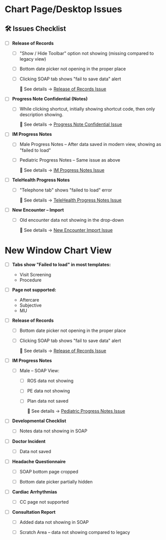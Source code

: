 # Chart Page/Desktop Issues

## 🛠️ Issues Checklist

* [ ] **Release of Records**

   * [ ] "Show / Hide Toolbar" option not showing (missing compared to legacy view)

   * [ ] Bottom date picker not opening in the proper place
      
   * [ ] Clicking SOAP tab shows "fail to save data" alert

        🔗 See details → [Release of Records Issue](Day57-README.md#release-of-records-issue)



* [ ] **Progress Note Confidential (Notes)**
  
  * [ ] While clicking shortcut, initially showing shortcut code, then only description showing.
  
    🔗 See details → [Progress Note Confidential Issue](Day57-README.md#issue-1-progress-note-confidential--notes--while-click-shortcut-initially-showing-shortcut-code-then-only-description-showing)



* [ ] **IM Progress Notes**

   * [ ] Male Progress Notes – After data saved in modern view, showing as "failed to load"
         
   * [ ] Pediatric Progress Notes – Same issue as above
         
       🔗 See details → [IM Progress Notes Issue](Day57-README.md#im-progress-notes-issue)



* [ ] **TeleHealth Progress Notes**
  
  * [ ] "Telephone tab" shows "failed to load" error
  
    🔗 See details → [TeleHealth Progress Notes Issue](Day57-README.md#telehealth-progress-notes-issue)



* [ ] **New Encounter – Import**
  
  * [ ] Old encounter data not showing in the drop-down
  
    🔗 See details → [New Encounter Import Issue](Day57-README.md#issue-2-for-new-encounter--import--old-encounter-data-not-showing-in-drop-down)


# New Window Chart View
  
 * [ ] **Tabs show "Failed to load" in most templates:**
  
    * Visit Screening
    * Procedure


 * [ ] **Page not supported:**
  
    * Aftercare
    * Subjective
    * MU
      
* [ ] **Release of Records**

   * [ ] Bottom date picker not opening in the proper place
      
   * [ ] Clicking SOAP tab shows "fail to save data" alert

        🔗 See details → [Release of Records Issue](Day57-README.md#release-of-records-issue)

* [ ] **IM Progress Notes**
         
   * [ ] Male – SOAP View:
   
     * [ ] ROS data not showing
           
     * [ ] PE data not showing
           
     * [ ] Plan data not saved
   
        🔗 See details → [Pediatric Progress Notes Issue](Day57-README.md#pediatric-progress-notes-issue)

* [ ] **Developmental Checklist**

  * [ ] Notes data not showing in SOAP



* [ ] **Doctor Incident**

  * [ ] Data not saved



* [ ] **Headache Questionnaire**

  * [ ] SOAP bottom page cropped
  * [ ] Bottom date picker partially hidden



* [ ] **Cardiac Arrhythmias**

  * [ ] CC page not supported



* [ ] **Consultation Report**

     * [ ] Added data not showing in SOAP
     * [ ] Scratch Area – data not showing compared to legacy


